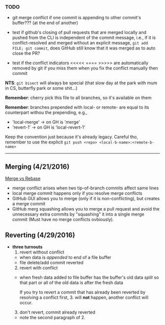 ### TODO ####
* git merge conflict if one commit is appending to other commit's buffer??? (at the end of another)

* test if github's closing of pull requests that are merged locally and pushed from the CLI is independent of the commit message, i.e., if it is conflict-resolved and merged without an explicit message, `git add FILE; git commit`, does GitHub still know that it was merged as to auto close the PR?

* test if the conflict indicators <<<<< ==== >>>>> are automatically removed by
  git if you miss them when you fix the conflict manually then commit

**NTS**: `git bisect` will always be special (that slow day at the park with mum in CS, butterfly park or some shit...)

__Remember__: cherry pick this file to all branches, so it's available on them

__Remember__: branches prepended with local- or remote- are equal to its
counterpart withou the prepending, e.g.,
  * 'local-merge' -> on GH is 'merge'
  * 'revert-1' -> on GH is 'local-revert-1'

Keep the convention just because it's already legacy.  Careful tho, remember to
use the explicit `git push <repo> <local-b-name>:<remote-b-name>`

***

## Merging (4/21/2016) ##
[Merge vs Rebase](http://stackoverflow.com/a/16666418/3280654)

* merge conflict arises when two tip-of-branch commits affect same lines
* local merge commit happens only if you resolve merge conflicts
* GitHub GUI allows you to merge (only if it is non-conflicting), but creates a merge commit
* GitHub merg squashing allows you to merge a pull request and avoid the unnecessary extra commits by "squashing" it into a single merge commit (Must have no merge conflicts ovbiously).

## Reverting (4/29/2016) ##

* **three turnouts**
  1. revert without conflict
    * when data is *appended* to end of a file buffer
    * file delete/add commit reverted
  2. revert with conflict
    * when fresh data added to file buffer has the buffer's old data *split* so
      that part or all of the old data is after the fresh data

      If you try to revert a commit that has already been reverted by resolving
      a conflict first, 3. will **not** happen, another conflict will occur.
  3. don't revert, commit already reverted
    * note the second paragraph of 2.
